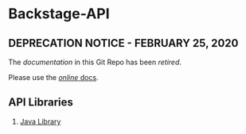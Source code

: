 # Backstage-API

## DEPRECATION NOTICE - FEBRUARY 25, 2020

The *documentation* in this Git Repo has been *retired*.

Please use the [*online* docs](https://developers.taboola.com/backstage-api/reference).

## API Libraries

1. [Java Library](https://github.com/taboola/backstage-api-java-client)

